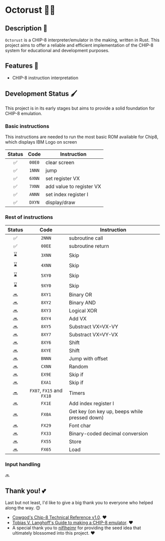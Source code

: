 # Octorust 👾🦀
 
## Description 🧬

`Octorust` is a CHIP-8 interpreter/emulator in the making, written in Rust. This project aims to offer a reliable and efficient implementation of the CHIP-8 system for educational and development purposes.

## Features 💫

- CHIP-8 instruction interpretation

## Development Status 🖌️

This project is in its early stages but aims to provide a solid foundation for CHIP-8 emulation.

### Basic instructions

This instructions are needed to run the most basic ROM available for Chip8, which displays IBM Logo on screen

  | Status   | Code   | Instruction |
  |:--------:|:------:|-------------| 
  | ✅       | `00E0` | clear screen |
  | ✅       | `1NNN` | jump |
  | ✅       | `6XNN` | set register VX |
  | ✅       | `7XNN` | add value to register VX |
  | ✅       | `ANNN` | set index register I
  | ✅       | `DXYN` | display/draw
  
### Rest of instructions
  | Status    | Code   | Instruction |
  |:---------:|:------:|-------------| 
  | ✅        | `2NNN` | subroutine call |
  | ✅        | `00EE` | subroutine return |
  |⌛         |`3XNN`| Skip
  |⌛         |`4XNN`| Skip
  |⌛         |`5XY0`| Skip
  |⌛         |`9XY0`| Skip
  |🔜         |`8XY1`| Binary OR
  |🔜         |`8XY2`| Binary AND
  |🔜         |`8XY3`| Logical XOR
  |🔜         |`8XY4`| Add VX
  |🔜         |`8XY5`| Substract VX=VX-VY
  |🔜         |`8XY7`| Substract VX=VY-VX
  |🔜         |`8XY6`| Shift
  |🔜         |`8XYE`| Shift
  |🔜         |`BNNN`| Jump with offset
  |🔜         |`CXNN`| Random
  |🔜         |`EX9E`| Skip if
  |🔜         |`EXA1`| Skip if
  |🔜         |`FX07`, `FX15` and `FX18`| Timers
  |🔜         |`FX1E`| Add index register I
  |🔜         |`FX0A`| Get key (on key up, beeps while pressed down)
  |🔜         |`FX29`| Font char
  |🔜         |`FX33`| Binary-coded decimal conversion
  |🔜         |`FX55`| Store
  |🔜         |`FX65`| Load

### Input handling
  🔜

## Thank you! 💕

Last but not least, I'd like to give a big thank you to everyone who helped along the way. 😊

- [Cowgod's Chip-8 Technical Reference v1.0](http://devernay.free.fr/hacks/chip8/C8TECH10.HTM). ❤️
- [Tobias V. Langhoff's Guide to making a CHIP-8 emulator](https://tobiasvl.github.io/blog/write-a-chip-8-emulator/). ❤️
- A special thank you to [nifIheimr](https://github.com/nifIheimr) for providing the seed idea that ultimately blossomed into this project. ❤️

